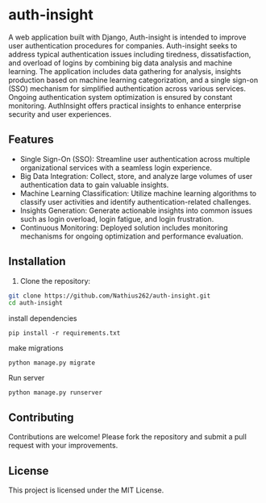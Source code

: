 # auth-insight
A web application built with Django, Auth-insight is intended to improve user authentication procedures for companies. Auth-insight seeks to address typical authentication issues including tiredness, dissatisfaction, and overload of logins by combining big data analysis and machine learning. The application includes data gathering for analysis, insights production based on machine learning categorization, and a single sign-on (SSO) mechanism for simplified authentication across various services. Ongoing authentication system optimization is ensured by constant monitoring. AuthInsight offers practical insights to enhance enterprise security and user experiences.

## Features

- Single Sign-On (SSO): Streamline user authentication across multiple organizational services with a seamless login experience.
- Big Data Integration: Collect, store, and analyze large volumes of user authentication data to gain valuable insights.
- Machine Learning Classification: Utilize machine learning algorithms to classify user activities and identify authentication-related challenges.
- Insights Generation: Generate actionable insights into common issues such as login overload, login fatigue, and login frustration.
- Continuous Monitoring: Deployed solution includes monitoring mechanisms for ongoing optimization and performance evaluation.

## Installation

1. Clone the repository:

```bash
git clone https://github.com/Nathius262/auth-insight.git
cd auth-insight
```

install dependencies
```
pip install -r requirements.txt
```

make migrations
```
python manage.py migrate
```

Run server
```
python manage.py runserver
```

## Contributing
Contributions are welcome! Please fork the repository and submit a pull request with your improvements.

## License
This project is licensed under the MIT License.
